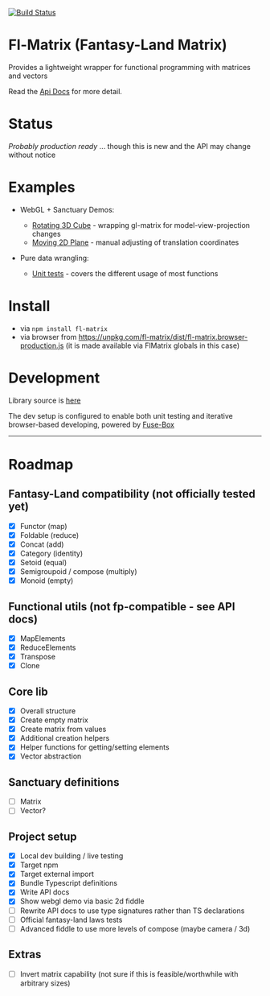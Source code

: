[![Build Status](https://travis-ci.org/dakom/fl-matrix.svg?branch=master)](https://travis-ci.org/dakom/fl-matrix)

# Fl-Matrix (Fantasy-Land Matrix)

Provides a lightweight wrapper for functional programming with matrices and vectors

Read the [Api Docs](docs/API.md) for more detail.

# Status

_Probably production ready_ ... though this is new and the API may change without notice

# Examples

* WebGL + Sanctuary Demos:
  * [Rotating 3D Cube](http://jsfiddle.net/dakom/h2ub3v3b/) - wrapping gl-matrix for model-view-projection changes
  * [Moving 2D Plane](http://jsfiddle.net/dakom/hvvforby/) - manual adjusting of translation coordinates

* Pure data wrangling:
  * [Unit tests](src/tests/unit) - covers the different usage of most functions

# Install

* via `npm install fl-matrix`
* via browser from https://unpkg.com/fl-matrix/dist/fl-matrix.browser-production.js (it is made available via FlMatrix globals in this case)

# Development

Library source is [here](src/lib)

The dev setup is configured to enable both unit testing and iterative browser-based developing, powered by [Fuse-Box](http://fuse-box.org/)

----

# Roadmap

## Fantasy-Land compatibility (not officially tested yet)
- [x] Functor (map)
- [x] Foldable (reduce)
- [x] Concat (add)
- [x] Category (identity)
- [x] Setoid (equal)
- [x] Semigroupoid / compose (multiply)
- [x] Monoid (empty)

## Functional utils (not fp-compatible - see API docs)
- [x] MapElements
- [x] ReduceElements
- [x] Transpose
- [x] Clone

## Core lib
- [x] Overall structure
- [x] Create empty matrix
- [x] Create matrix from values
- [x] Additional creation helpers
- [x] Helper functions for getting/setting elements
- [x] Vector abstraction

## Sanctuary definitions

- [ ] Matrix
- [ ] Vector?

## Project setup

- [x] Local dev building / live testing
- [x] Target npm
- [x] Target external import
- [x] Bundle Typescript definitions
- [x] Write API docs
- [x] Show webgl demo via basic 2d fiddle
- [ ] Rewrite API docs to use type signatures rather than TS declarations
- [ ] Official fantasy-land laws tests
- [ ] Advanced fiddle to use more levels of compose (maybe camera / 3d)

## Extras

- [ ] Invert matrix capability (not sure if this is feasible/worthwhile with arbitrary sizes)